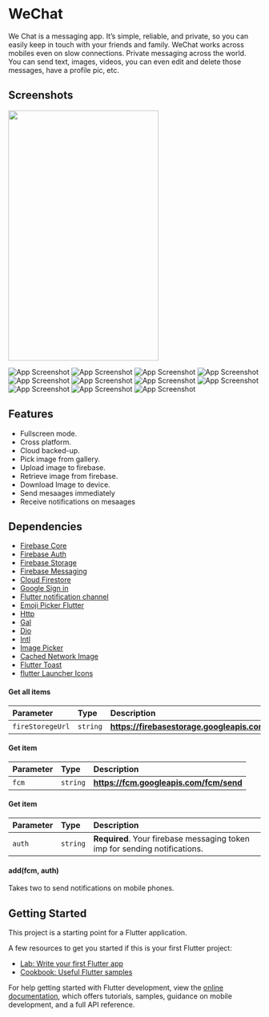 # WeChat

We Chat is a messaging app. It’s simple, reliable, and private, so you can easily keep in touch with your friends and family. WeChat works across mobiles even on slow connections. Private messaging
across the world. You can send text, images, videos, you can even edit and delete those messages, have a profile pic, etc. 

## Screenshots

<img src="https://github.com/VinayakHinduja/We-Chat/blob/main/ss/Screenshot_2024%20(12).jpg" width="300" height="500" />

![App Screenshot]()
![App Screenshot](https://github.com/VinayakHinduja/We-Chat/blob/main/ss/Screenshot_2024%20(1).jpg)
![App Screenshot](https://github.com/VinayakHinduja/We-Chat/blob/main/ss/Screenshot_2024%20(11).jpg)
![App Screenshot](https://github.com/VinayakHinduja/We-Chat/blob/main/ss/Screenshot_2024%20(10).jpg)
![App Screenshot](https://github.com/VinayakHinduja/We-Chat/blob/main/ss/Screenshot_2024%20(3).jpg)
![App Screenshot](https://github.com/VinayakHinduja/We-Chat/blob/main/ss/Screenshot_2024%20(8).jpg)
![App Screenshot](https://github.com/VinayakHinduja/We-Chat/blob/main/ss/Screenshot_2024%20(2).jpg)
![App Screenshot](https://github.com/VinayakHinduja/We-Chat/blob/main/ss/Screenshot_2024%20(9).jpg)
![App Screenshot](https://github.com/VinayakHinduja/We-Chat/blob/main/ss/Screenshot_2024%20(4).jpg)
![App Screenshot](https://github.com/VinayakHinduja/We-Chat/blob/main/ss/Screenshot_2024%20(5).jpg)
![App Screenshot](https://github.com/VinayakHinduja/We-Chat/blob/main/ss/Screenshot_2024%20(6).jpg)

## Features

- Fullscreen mode.
- Cross platform.
- Cloud backed-up.
- Pick image from gallery.
- Upload image to firebase.
- Retrieve image from firebase.
- Download Image to device.
- Send mesaages immediately 
- Receive notifications on mesaages


## Dependencies

- [Firebase Core](https://pub.dev/packages/firebase_core)
- [Firebase Auth](https://pub.dev/packages/firebase_auth)
- [Firebase Storage](https://pub.dev/packages/firebase_storage)
- [Firebase Messaging](https://pub.dev/packages/firebase_messaging)
- [Cloud Firestore](https://pub.dev/packages/cloud_firestore)
- [Google Sign in](https://pub.dev/packages/google_sign_in)
- [Flutter notification channel](https://pub.dev/packages/flutter_notification_channel)
- [Emoji Picker Flutter](https://pub.dev/packages/emoji_picker_flutter)
- [Http](https://pub.dev/packages/http)
- [Gal](https://pub.dev/packages/gal)
- [Dio](https://pub.dev/packages/dio)
- [Intl](https://pub.dev/packages/intl)
- [Image Picker](https://pub.dev/packages/image_picker)
- [Cached Network Image](https://pub.dev/packages/cached_network_image)
- [Flutter Toast](https://pub.dev/packages/fluttertoast)
- [flutter Launcher Icons](https://pub.dev/packages/flutter_launcher_icons)

#### Get all items

| Parameter | Type     | Description                |
| :-------- | :------- | :------------------------- |
| `fireStoregeUrl` | `string` | **https://firebasestorage.googleapis.com** |

#### Get item

| Parameter | Type     | Description                       |
| :-------- | :------- | :-------------------------------- |
| `fcm` | `string` | **https://fcm.googleapis.com/fcm/send** |

#### Get item

| Parameter | Type     | Description                       |
| :-------- | :------- | :-------------------------------- |
| `auth`  | `string` | **Required**. Your firebase messaging token imp for sending notifications. |

#### add(fcm, auth)

Takes two to send notifications on mobile phones.


## Getting Started

This project is a starting point for a Flutter application.

A few resources to get you started if this is your first Flutter project:

- [Lab: Write your first Flutter app](https://docs.flutter.dev/get-started/codelab)
- [Cookbook: Useful Flutter samples](https://docs.flutter.dev/cookbook)

For help getting started with Flutter development, view the
[online documentation](https://docs.flutter.dev/), which offers tutorials,
samples, guidance on mobile development, and a full API reference.
